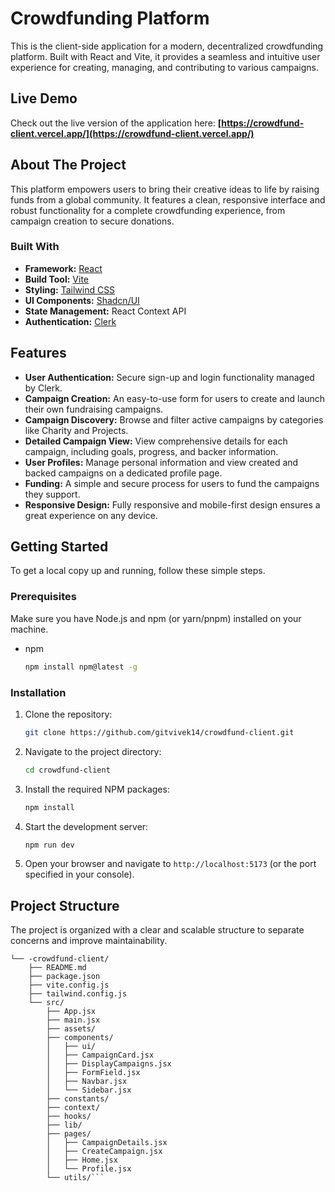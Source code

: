# Crowdfunding Platform

This is the client-side application for a modern, decentralized crowdfunding platform. Built with React and Vite, it provides a seamless and intuitive user experience for creating, managing, and contributing to various campaigns.

## Live Demo

Check out the live version of the application here: **[https://crowdfund-client.vercel.app/](https://crowdfund-client.vercel.app/)**

## About The Project

This platform empowers users to bring their creative ideas to life by raising funds from a global community. It features a clean, responsive interface and robust functionality for a complete crowdfunding experience, from campaign creation to secure donations.

### Built With

*   **Framework:** [React](https://reactjs.org/)
*   **Build Tool:** [Vite](https://vitejs.dev/)
*   **Styling:** [Tailwind CSS](https://tailwindcss.com/)
*   **UI Components:** [Shadcn/UI](https://ui.shadcn.com/)
*   **State Management:** React Context API
*   **Authentication:** [Clerk](https://clerk.com/)

## Features

*   **User Authentication:** Secure sign-up and login functionality managed by Clerk.
*   **Campaign Creation:** An easy-to-use form for users to create and launch their own fundraising campaigns.
*   **Campaign Discovery:** Browse and filter active campaigns by categories like Charity and Projects.
*   **Detailed Campaign View:** View comprehensive details for each campaign, including goals, progress, and backer information.
*   **User Profiles:** Manage personal information and view created and backed campaigns on a dedicated profile page.
*   **Funding:** A simple and secure process for users to fund the campaigns they support.
*   **Responsive Design:** Fully responsive and mobile-first design ensures a great experience on any device.

## Getting Started

To get a local copy up and running, follow these simple steps.

### Prerequisites

Make sure you have Node.js and npm (or yarn/pnpm) installed on your machine.

*   npm
    ```sh
    npm install npm@latest -g
    ```

### Installation

1.  Clone the repository:
    ```sh
    git clone https://github.com/gitvivek14/crowdfund-client.git
    ```
2.  Navigate to the project directory:
    ```sh
    cd crowdfund-client
    ```
3.  Install the required NPM packages:
    ```sh
    npm install
    ```
4.  Start the development server:
    ```sh
    npm run dev
    ```
5.  Open your browser and navigate to `http://localhost:5173` (or the port specified in your console).

## Project Structure

The project is organized with a clear and scalable structure to separate concerns and improve maintainability.

```
└── -crowdfund-client/
    ├── README.md
    ├── package.json
    ├── vite.config.js
    ├── tailwind.config.js
    └── src/
        ├── App.jsx
        ├── main.jsx
        ├── assets/
        ├── components/
        │   ├── ui/
        │   ├── CampaignCard.jsx
        │   ├── DisplayCampaigns.jsx
        │   ├── FormField.jsx
        │   ├── Navbar.jsx
        │   └── Sidebar.jsx
        ├── constants/
        ├── context/
        ├── hooks/
        ├── lib/
        ├── pages/
        │   ├── CampaignDetails.jsx
        │   ├── CreateCampaign.jsx
        │   ├── Home.jsx
        │   └── Profile.jsx
        └── utils/```
